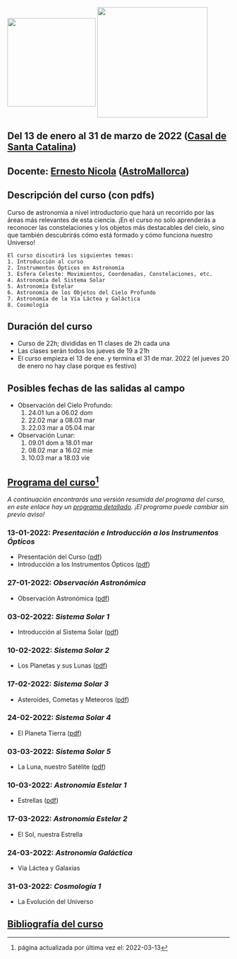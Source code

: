[<img src="https://e-nicola.github.io/Astro-Curso-2022a/IMG/casal_santa_catalina.png" width=200 align=center>](https://casalsdebarri.cat/casals/cb-santa-catalina/)
[<img src="https://e-nicola.github.io/Astro-Curso-2022a/IMG/logo-astromallorca4.png" width=250 align=center>](https://astromallorca.wordpress.com/)
## Del 13 de enero al 31 de marzo de 2022 ([Casal de Santa Catalina](https://casalsdebarri.cat/casals/cb-santa-catalina/))
## Docente: [Ernesto Nicola](https://e-nicola.github.io/Astro-Curso-2022a/bio.html) ([AstroMallorca](https://astromallorca.wordpress.com/))
## Descripción del curso (con pdfs)
Curso de astronomía a nivel introductorio que hará un recorrido por las áreas más relevantes de esta ciencia. ¡En el curso no solo aprenderás a reconocer las constelaciones y los objetos más destacables del cielo, sino que también descubrirás cómo está formado y cómo funciona nuestro Universo! 
```
El curso discutirá los siguientes temas:
1. Introducción al curso
2. Instrumentos Ópticos en Astronomía
3. Esfera Celeste: Movimientos, Coordenadas, Constelaciones, etc.
4. Astronomía del Sistema Solar
5. Astronomía Estelar
6. Astronomía de los Objetos del Cielo Profundo
7. Astronomía de la Vía Láctea y Galáctica
8. Cosmología
```
## Duración del curso
* Curso de 22h; divididas en 11 clases de 2h cada una
* Las clases serán todos los jueves de 19 a 21h
* El curso empieza el 13 de ene. y termina el 31 de mar. 2022 (el jueves 20 de enero no hay clase porque es festivo)

## Posibles fechas de las salidas al campo
* Observación del Cielo Profundo:
    1. 24.01 lun	a	06.02 dom
    2. 22.02 mar	a	08.03 mar
    3. 22.03 mar	a	05.04 mar
* Observación Lunar:
    1. 09.01 dom 	a	18.01 mar
    2. 08.02 mar 	a	16.02 mie
    3. 10.03 mar 	a	18.03 vie

## [Programa del curso](https://e-nicola.github.io/Astro-Curso-2022a/programa.html)[^1]
_A continuación encontrarás una versión resumida del programa del curso, en este enlace hay un [programa detallado](https://e-nicola.github.io/Astro-Curso-2022a/programa.html).
¡El programa puede cambiar sin previo aviso!_

### 13-01-2022: _Presentación e Introducción a los Instrumentos Ópticos_
* Presentación del Curso ([pdf](2022-01-13_Info_Curso_v1.pdf))
* Introducción a los Instrumentos Ópticos ([pdf](2022-01-13_Instrumentos_Oticos_v1.pdf))

### 27-01-2022: _Observación Astronómica_
* Observación Astronómica ([pdf](2022-01-27_Observación_Astronómica_v1.pdf))

### 03-02-2022: _Sistema Solar 1_
* Introducción al Sistema Solar ([pdf](2022-02-03_Sistema_Solar_Intro_v1.pdf))

### 10-02-2022: _Sistema Solar 2_
* Los Planetas y sus Lunas ([pdf](2022-02-10_Sistema_Solar_Planetas_v1.pdf))

### 17-02-2022: _Sistema Solar 3_
* Asteroides, Cometas y Meteoros ([pdf](2022-02-17_Asteroides_y_Cometas_v1.pdf))

### 24-02-2022: _Sistema Solar 4_
* El Planeta Tierra ([pdf](2022-02-24_Planeta_Tierra_v1.pdf))

### 03-03-2022: _Sistema Solar 5_
* La Luna, nuestro Satélite ([pdf](2022-03-03_Luna_v0.pdf))

### 10-03-2022: _Astronomía Estelar 1_
* Estrellas  ([pdf](2022-03-10_Estrellas_v0.pdf))

### 17-03-2022: _Astronomía Estelar 2_
* El Sol, nuestra Estrella

### 24-03-2022: _Astronomía Galáctica_
* Vía Láctea y Galaxias

### 31-03-2022: _Cosmología 1_
* La Evolución del Universo

## [Bibliografía del curso](https://e-nicola.github.io/Astro-Curso-2022a/bibliografía.html)

[^1]: página actualizada por última vez el: 2022-03-13
